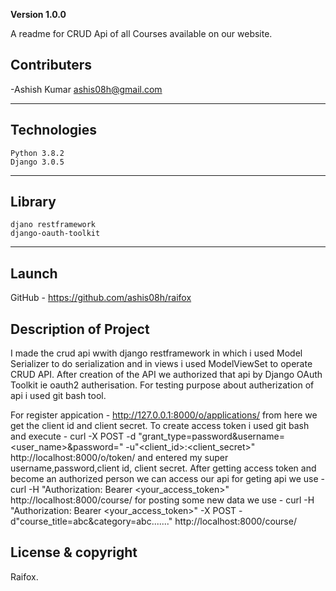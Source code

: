 **Version 1.0.0**

A readme for CRUD Api of all Courses available on our website.

## Contributers 

-Ashish Kumar <ashis08h@gmail.com> 

---

## Technologies

	Python 3.8.2
	Django 3.0.5
	
---
## Library

	djano restframework
	django-oauth-toolkit
  
---
## Launch

 GitHub - https://github.com/ashis08h/raifox
 
## Description of Project

I made the crud api wwith django restframework in which i used Model Serializer to do serialization and in views i used ModelViewSet to operate CRUD API.
After creation of the API we authorized that api by Django OAuth Toolkit ie oauth2 autherisation.
For testing purpose about autherization of api i used git bash tool.

For register appication - http://127.0.0.1:8000/o/applications/
from here we get the client id and client secret.
To create access token i used git bash and execute - curl -X POST -d "grant_type=password&username=<user_name>&password=<password>" -u"<client_id>:<client_secret>" http://localhost:8000/o/token/
and entered my super username,password,client id, client secret.
After getting access token and become an authorized person we can access our api
for geting api we use - curl -H "Authorization: Bearer <your_access_token>" http://localhost:8000/course/
for posting some new data we use - curl -H "Authorization: Bearer <your_access_token>" -X POST -d"course_title=abc&category=abc......." http://localhost:8000/course/

## License & copyright

Raifox.

